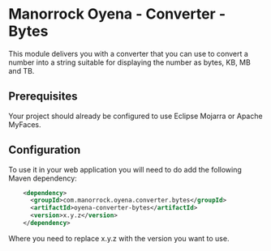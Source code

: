 
# Manorrock Oyena - Converter - Bytes

This module delivers you with a converter that you can use to convert a number
into a string suitable for displaying the number as bytes, KB, MB and TB.

## Prerequisites

Your project should already be configured to use Eclipse Mojarra or Apache
MyFaces.

## Configuration

To use it in your web application you will need to do add the following Maven
dependency:

```xml
    <dependency>
      <groupId>com.manorrock.oyena.converter.bytes</groupId>
      <artifactId>oyena-converter-bytes</artifactId>
      <version>x.y.z</version>
    </dependency>
```

Where you need to replace x.y.z with the version you want to use.
